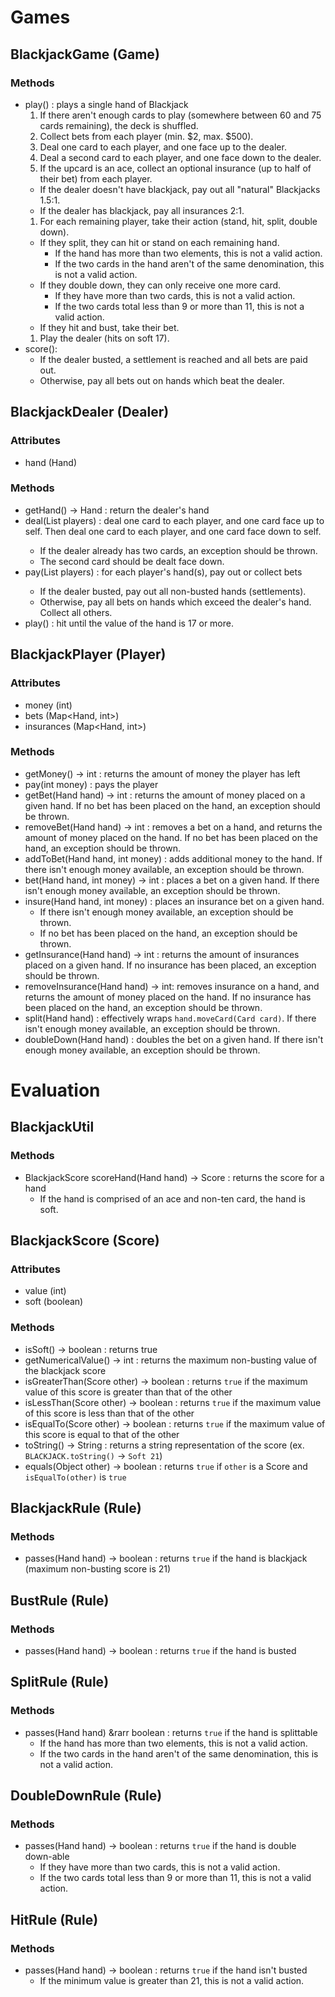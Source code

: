 # Games

## BlackjackGame (Game)

### Methods
* play() : plays a single hand of Blackjack
  1. If there aren't enough cards to play (somewhere between 60 and 75 cards remaining), the deck is shuffled.
  1. Collect bets from each player (min. $2, max. $500).
  1. Deal one card to each player, and one face up to the dealer.
  1. Deal a second card to each player, and one face down to the dealer.
  1. If the upcard is an ace, collect an optional insurance (up to half of their bet) from each player.
    * If the dealer doesn't have blackjack, pay out all "natural" Blackjacks 1.5:1.
    * If the dealer has blackjack, pay all insurances 2:1.
  1. For each remaining player, take their action (stand, hit, split, double down).
    * If they split, they can hit or stand on each remaining hand.
      * If the hand has more than two elements, this is not a valid action.
      * If the two cards in the hand aren't of the same denomination, this is not a valid action.
    * If they double down, they can only receive one more card.
      * If they have more than two cards, this is not a valid action.
      * If the two cards total less than 9 or more than 11, this is not a valid action.
    * If they hit and bust, take their bet.
  1. Play the dealer (hits on soft 17).
* score(): 
  * If the dealer busted, a settlement is reached and all bets are paid out.
  * Otherwise, pay all bets out on hands which beat the dealer.

## BlackjackDealer (Dealer)

### Attributes
* hand (Hand)

### Methods
* getHand() &rarr; Hand :  return the dealer's hand
* deal(List<BlackjackPlayer> players) : deal one card to each player, and one card face up to self. Then deal one card to each player, and one card face down to self.
  * If the dealer already has two cards, an exception should be thrown.
  * The second card should be dealt face down.
* pay(List<BlackjackPlayer> players) : for each player's hand(s), pay out or collect bets
  * If the dealer busted, pay out all non-busted hands (settlements).
  * Otherwise, pay all bets on hands which exceed the dealer's hand. Collect all others.
* play() : hit until the value of the hand is 17 or more.

## BlackjackPlayer (Player)

### Attributes
* money (int)
* bets (Map<Hand, int>)
* insurances (Map<Hand, int>)

### Methods
* getMoney() &rarr; int : returns the amount of money the player has left
* pay(int money) : pays the player
* getBet(Hand hand) &rarr; int : returns the amount of money placed on a given hand. If no bet has been placed on the hand, an exception should be thrown.
* removeBet(Hand hand) &rarr; int : removes a bet on a hand, and returns the amount of money placed on the hand. If no bet has been placed on the hand, an exception should be thrown.
* addToBet(Hand hand, int money) : adds additional money to the hand. If there isn't enough money available, an exception should be thrown.
* bet(Hand hand, int money) &rarr; int : places a bet on a given hand. If there isn't enough money available, an exception should be thrown.
* insure(Hand hand, int money) : places an insurance bet on a given hand. 
  * If there isn't enough money available, an exception should be thrown. 
  * If no bet has been placed on the hand, an exception should be thrown.
* getInsurance(Hand hand) &rarr; int : returns the amount of insurances placed on a given hand. If no insurance has been placed, an exception should be thrown.
* removeInsurance(Hand hand) &rarr; int: removes insurance on a hand, and returns the amount of money placed on the hand. If no insurance has been placed on the hand, an exception should be thrown.
* split(Hand hand) : effectively wraps `hand.moveCard(Card card)`. If there isn't enough money available, an exception should be thrown.
* doubleDown(Hand hand) : doubles the bet on a given hand. If there isn't enough money available, an exception should be thrown.

# Evaluation

## BlackjackUtil

### Methods
* BlackjackScore scoreHand(Hand hand) &rarr; Score : returns the score for a hand
  * If the hand is comprised of an ace and non-ten card, the hand is soft.

## BlackjackScore (Score)

### Attributes
* value (int)
* soft (boolean)

### Methods
* isSoft() &rarr; boolean : returns true
* getNumericalValue() &rarr; int : returns the maximum non-busting value of the blackjack score
* isGreaterThan(Score other) &rarr; boolean : returns `true` if the maximum value of this score is greater than that of the other
* isLessThan(Score other) &rarr; boolean : returns `true` if the maximum value of this score is less than that of the other
* isEqualTo(Score other) &rarr; boolean : returns `true` if the maximum value of this score is equal to that of the other
* toString() &rarr; String : returns a string representation of the score (ex. `BLACKJACK.toString()` &rarr; `Soft 21`)
* equals(Object other) &rarr; boolean : returns `true` if `other` is a Score and `isEqualTo(other)` is `true`

## BlackjackRule (Rule)

### Methods
* passes(Hand hand) &rarr; boolean : returns `true` if the hand is blackjack (maximum non-busting score is 21)

## BustRule (Rule)

### Methods
* passes(Hand hand) &rarr; boolean : returns `true` if the hand is busted

## SplitRule (Rule)

### Methods
* passes(Hand hand) &rarr boolean : returns `true` if the hand is splittable
  * If the hand has more than two elements, this is not a valid action.
  * If the two cards in the hand aren't of the same denomination, this is not a valid action.
  

## DoubleDownRule (Rule)

### Methods
* passes(Hand hand) &rarr; boolean : returns `true` if the hand is double down-able
  * If they have more than two cards, this is not a valid action.
  * If the two cards total less than 9 or more than 11, this is not a valid action.

## HitRule (Rule)

### Methods
* passes(Hand hand) &rarr; boolean : returns `true` if the hand isn't busted
  * If the minimum value is greater than 21, this is not a valid action.

